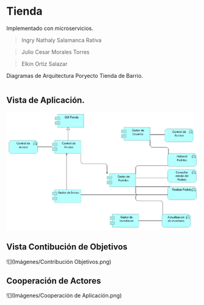 # Tienda
Implementado con microservicios.


> Ingry Nathaly Salamanca Rativa

> Julio Cesar Morales Torres

> Elkin Ortiz Salazar

Diagramas de Arquitectura Poryecto Tienda de Barrio.
```sh

```

## Vista de Aplicación.
![](Imágenes/Aplicación.png)

## Vista Contibución de Objetivos
![](Imágenes/Contribución Objetivos.png)

## Cooperación de Actores
![](Imágenes/Cooperación de Aplicación.png)
